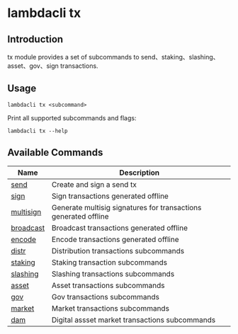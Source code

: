 # lambdacli tx

## Introduction

tx module provides a set of subcommands to send、staking、slashing、asset、gov、sign transactions.

## Usage

```
lambdacli tx <subcommand>
```

Print all supported subcommands and flags:
```
lambdacli tx --help
```

## Available Commands

| Name                            | Description                                                   |
| --------------------------------| --------------------------------------------------------------|
| [send](send.md)       | Create and sign a send tx                                             |
| [sign](sign.md)     | Sign transactions generated offline                                      |
| [multisign](multisign.md)     | Generate multisig signatures for transactions generated offline     |
| [broadcast](broadcast.md)   | Broadcast transactions generated offline                 |
| [encode](encode.md)   | Encode transactions generated offline                 |
| [distr](./distr/README.md)             | Distribution transactions subcommands                                     |
| [staking](./staking/README.md)   | Staking transaction subcommands                                           |
| [slashing](./slashing/unjail.md)                   | Slashing transactions subcommands                                           |
| [asset](asset/README.md)                             |  Asset transactions subcommands                                            |
| [gov](./gov/README.md)                        |  Gov transactions subcommands
| [market](market/README.md)                             |  Market transactions subcommands                                            |
| [dam](dam/README.md)                             |  Digital assset market transactions subcommands                                            |
